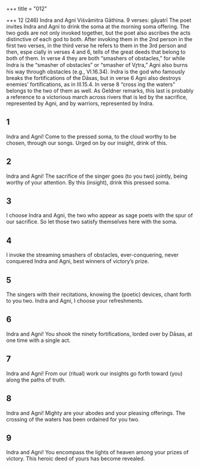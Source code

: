 +++
title = "012"

+++
12 (246)
Indra and Agni
Viśvāmitra Gāthina.
9 verses: gāyatrī
The poet invites Indra and Agni to drink the soma at the morning soma offering.  The two gods are not only invoked together, but the poet  also ascribes the acts  distinctive of each god to both. After invoking them in the 2nd person in the first  two verses, in the third verse he refers to them in the 3rd person and then, espe
cially in verses 4 and 6, tells of the great deeds that belong to both of them. In  verse 4 they are both “smashers of obstacles,” for while Indra is the “smasher of  obstacles” or “smasher of Vr̥tra,” Agni also burns his way through obstacles (e.g.,  VI.16.34). Indra is the god who famously breaks the fortifications of the Dāsas, but  in verse 6 Agni also destroys enemies’ fortifications, as in III.15.4. In verse 8 “cross
ing the waters” belongs to the two of them as well. As Geldner remarks, this last is probably a reference to a victorious march across rivers that is led by the sacrifice,  represented by Agni, and by warriors, represented by Indra.
## 1
Indra and Agni! Come to the pressed soma, to the cloud worthy to be  chosen, through our songs.
Urged on by our insight, drink of this.
## 2
Indra and Agni! The sacrifice of the singer goes (to you two) jointly,  being worthy of your attention.
By this (insight), drink this pressed soma.
## 3
I choose Indra and Agni, the two who appear as sage poets with the spur  of our sacrifice.
So let those two satisfy themselves here with the soma.
## 4
I invoke the streaming smashers of obstacles, ever-conquering, never  conquered
Indra and Agni, best winners of victory’s prize.
## 5
The singers with their recitations, knowing the (poetic) devices, chant  forth to you two.
Indra and Agni, I choose your refreshments.
## 6
Indra and Agni! You shook the ninety fortifications, lorded over by Dāsas, at one time with a single act.
## 7
Indra and Agni! From our (ritual) work our insights go forth toward (you) along the paths of truth.
## 8
Indra and Agni! Mighty are your abodes and your pleasing offerings. The crossing of the waters has been ordained for you two.
## 9
Indra and Agni! You encompass the lights of heaven among your prizes  of victory.
This heroic deed of yours has become revealed.